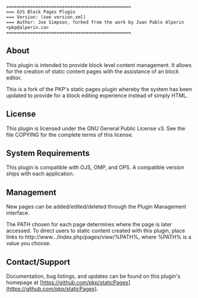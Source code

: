 ```
===============================================
=== OJS Block Pages Plugin
=== Version: (see version.xml)
=== Author: Joe Simpson, forked from the work by Juan Pablo Alperin <pkp@alperin.ca>
===============================================
```

## About

This plugin is intended to provide block level content management. It allows
for the creation of static content pages with the assistance of an block editor.

This is a fork of the PKP's static pages plugin whereby the system has been updated
to provide for a block editing experience instead of simply HTML.

## License

This plugin is licensed under the GNU General Public License v3. See the file
COPYING for the complete terms of this license.

## System Requirements

This plugin is compatible with OJS, OMP, and OPS. A compatible version ships
with each application.

## Management

New pages can be added/edited/deleted through the Plugin Management interface.

The PATH chosen for each page determines where the page is later accessed. To
direct users to static content created with this plugin, place links to
http://www.../index.php/pages/view/%PATH%, where %PATH% is a value you choose.

## Contact/Support

Documentation, bug listings, and updates can be found on this plugin's homepage
at [https://github.com/pkp/staticPages](https://github.com/pkp/staticPages).
